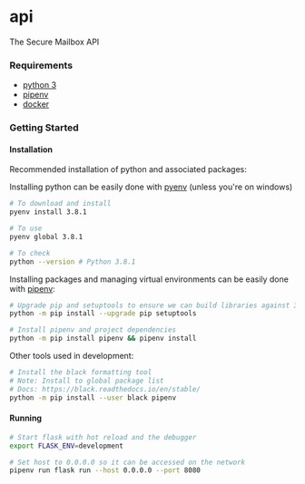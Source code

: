 # api

The Secure Mailbox API

### Requirements

- [python 3](https://www.python.org/downloads/)
- [pipenv](https://pipenv.readthedocs.io/en/latest/install/#installing-pipenv)
- [docker](https://docs.docker.com/)

### Getting Started

#### Installation

Recommended installation of python and associated packages:

Installing python can be easily done with [pyenv](https://github.com/pyenv/pyenv#installation) (unless you're on windows)

```bash
# To download and install
pyenv install 3.8.1

# To use
pyenv global 3.8.1

# To check
python --version # Python 3.8.1
```

Installing packages and managing virtual environments can be easily done with [pipenv](https://pipenv.readthedocs.io/en/latest/install/#installing-pipenv):

```bash
# Upgrade pip and setuptools to ensure we can build libraries against 3.8
python -m pip install --upgrade pip setuptools

# Install pipenv and project dependencies
python -m pip install pipenv && pipenv install
```

Other tools used in development:

```bash
# Install the black formatting tool
# Note: Install to global package list
# Docs: https://black.readthedocs.io/en/stable/
python -m pip install --user black pipenv
```

#### Running

```bash
# Start flask with hot reload and the debugger
export FLASK_ENV=development

# Set host to 0.0.0.0 so it can be accessed on the network
pipenv run flask run --host 0.0.0.0 --port 8080
```
